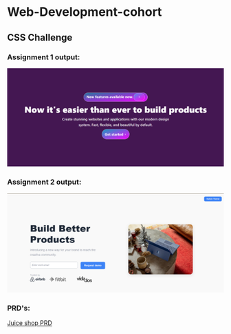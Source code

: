 # Web-Development-cohort

## CSS Challenge 

### Assignment 1 output:

![Output 1](./CSS/Assignment%201/output1.png)

### Assignment 2 output:
![Output 2](./CSS/Assignment%202/output2.png)

### PRD's: 

[Juice shop PRD](./PRD/Juice%20Shop/PRD_juiceShop.md)


